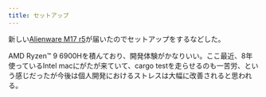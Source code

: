 ```yaml
---
title: セットアップ
---
```


新しい[Alienware M17 r5](https://www.dell.com/ja-jp/shop/laptops/new-m17/spd/alienware-m17-r5-amd-gaming-laptop)が届いたのでセットアップをするなどした。

AMD Ryzen™ 9 6900Hを積んており、開発体験がかなりいい。ここ最近、8年使っているIntel macにがたが来ていて、cargo testを走らせるのも一苦労、という感じだったが今後は個人開発におけるストレスは大幅に改善されると思われる。

